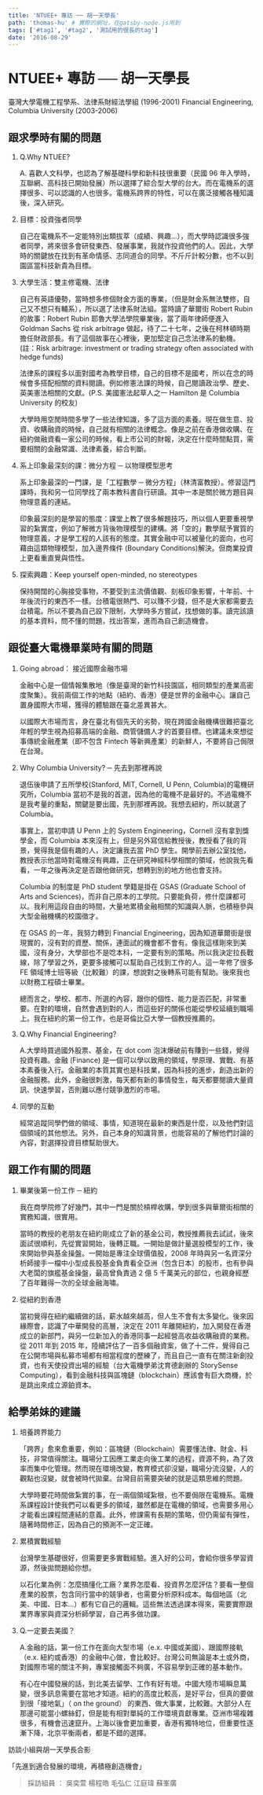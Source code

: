 ```yaml
---
title: 'NTUEE+ 專訪 ── 胡一天學長'
path: 'thomas-hu' # 實際的網址，在gatsby-node.js用到
tags: ['#tag1', '#tag2', '測試用的很長的tag']
date: '2016-08-29'
---
```


<!-- https://www.facebook.com/notes/710398462397179/%E3%80%90%E7%B3%BB%E5%8F%8B%E5%B0%88%E8%A8%AA%E3%80%912000%E7%B4%9A%20%E8%83%A1%E4%B8%80%E5%A4%A9%EF%BC%88%E6%BA%90%E9%89%91%E8%B3%87%E6%9C%ACKyber%20Capital%E5%9F%B7%E8%A1%8C%E9%95%B7%EF%BC%8C%E5%B0%88%E6%A5%AD%E6%8A%95%E8%B3%87%E4%BA%BA%E8%88%87%E9%87%91%E8%9E%8D%E8%A7%80%E5%AF%9F%E5%AE%B6%EF%BC%89/947559075347782/ -->

# NTUEE+ 專訪 ── 胡一天學長

<!-- 用自訂的React component，有些限制，參照gatsby-config.js裡的連結 -->
<!-- children1不能用markdown，但可以用html tag -->
<presenter name='胡一天' title='Founder, Chairman & CEO at Kyber Capital （源鉑資本）' src='https://upload.wikimedia.org/wikipedia/zh/5/5f/Original_Doge_meme.jpg'>
    臺灣大學電機工程學系、法律系財經法學組 (1996-2001)
    Financial Engineering, Columbia University (2003-2006)
</presenter>

## 跟求學時有關的問題

<!-- 所有li會被換成能夠開關的component，換行很重要 -->

1. Q.Why NTUEE?

   A. 喜歡人文科學，也認為了解基礎科學和新科技很重要（民國 96 年入學時，互聯網、高科技已開始發展）所以選擇了綜合型大學的台大。而在電機系的選擇很多、可以認識的人也很多。電機系跨界的特性，可以在廣泛接觸各種知識後，深入研究。

2. 目標：投資強者同學

   自己在電機系不一定能特別出類拔萃（成績、興趣…），而大學時認識很多強者同學，將來很多會研發東西、發展事業，我就作投資他們的人。因此，大學時的關鍵放在找到有革命情感、志同道合的同學。不斤斤計較分數，也不以到園區當科技新貴為目標。

3. 大學生活：雙主修電機、法律

   自己有英語優勢，當時想多修個財金方面的專業，（但是財金系無法雙修，自己又不想只有輔系），所以選了法律系財法組。當時讀了華爾街 Robert Rubin 的故事：Robert Rubin 耶魯大學法學院畢業後，當了兩年律師便進入 Goldman Sachs 從 risk arbitrage 做起，待了二十七年，之後在柯林頓時期擔任財政部長。有了這個故事在心裡後，更加堅定自己念法律系的動機。
   (註：Risk arbitrage: investment or trading strategy often associated with hedge funds)

   法律系的課程多以面對國考為教學目標，自己的目標不是國考，所以在念的時候會多搭配相關的資料閱讀。例如修憲法課的時候，自己閱讀政治學、歷史、英美憲法相關的文獻。(P.S. 美國憲法起草人之一 Hamilton 是 Columbia University 的校友)

   大學時用空閒時間多學了一些法律知識，多了這方面的素養。現在做生意、投資、收購融資的時候，自己就有相關的法律概念。像是之前在香港做收購、在紐約做融資看一家公司的時候，看上市公司的財報，決定在什麼時間點買，需要相關的金融常識、法律素養，綜合判斷。

4. 系上印象最深刻的課：微分方程 ─ 以物理模型思考

   系上印象最深的一門課，是「工程數學 ─ 微分方程」（林清富教授）。修習這門課時，我和另一位同學找了兩本教科書自行研讀。其中一本是關於微方題目與物理意義的連結。

   印象最深刻的是學習的態度：課堂上教了很多解題技巧，所以個人更要重視學習的紮實度，例如了解微方背後物理模型的建構。將「空的」數學賦予實質的物理意義，才是學工程的人該有的態度。其實金融中可以被量化的面向，也可藉由這類物理模型，加入邊界條件 (Boundary Conditions)解決。但商業投資上更看重直覺與悟性。

5. 探索興趣：Keep yourself open-minded, no stereotypes

   保持開闊的心胸接受事物，不要受到主流價值觀、刻板印象影響，十年前、十年後流行的東西不一樣。台積電很熱門、可以賺不少錢，但不是大家都需要去台積電。所以不要為自己設下限制，大學時多方嘗試，找想做的事。讀完該讀的基本資料，問不懂的問題，找出答案，進而為自己創造機會。

## 跟從臺大電機畢業時有關的問題

1. Going abroad： 接近國際金融市場

   金融中心是一個情報集散地（像是臺灣的新竹科技園區，相同類型的產業高密度聚集）。我前兩個工作的地點（紐約、香港）便是世界的金融中心。讓自己置身國際大市場，獲得的體驗跟在臺北差異甚大。

   以國際大市場而言，身在臺北有個先天的劣勢，現在跨國金融機構很難把臺北年輕的學生視為招募高端的金融、商管儲備人才的首要目標。也建議未來想從事傳統金融產業（即不包含 Fintech 等新興產業）的新鮮人，不要將自己侷限在台灣。

2. Why Columbia University? ─ 先去到那裡再說

   退伍後申請了五所學校(Stanford, MIT, Cornell, U Penn, Columbia)的電機研究所，Columbia 當初不是我的首選，因為他的電機不是最好的。不過電機不是我考量的重點，關鍵是要出國，先到那裡再說。我想去紐約，所以就選了 Columbia。

   事實上，當初申請 U Penn 上的 System Engineering，Cornell 沒有拿到獎學金，而 Columbia 本來沒有上，但是另外寫信給教授後，教授看了我的背景，覺得我是個有趣的人，決定讓我去當 PhD 學生。開學前去辦公室找他，教授表示他當時對電機沒有興趣，正在研究神經科學相關的領域，他說我先看看，一年之後再決定是否跟他做研究，想轉到別的地方他也會支持。

   Columbia 的制度是 PhD student 學籍是掛在 GSAS (Graduate School of Arts and Sciences)，而非自己原本的工學院。只要能負荷，修什麼課都可以。我利用這段自由的時間，大量地累積金融相關的知識與人脈，也積極參與大型金融機構的校園徵才。

   在 GSAS 的一年，我努力轉到 Financial Engineering，因為知道華爾街是很現實的，沒有對的資歷、關係，連面試的機會都不會有。像我這樣剛來到美國，沒有身分，大學部也不是唸本科，一定要有別的策略。所以我決定拉長戰線，除了學習之外，更要多接觸可以幫助自己找到工作的人。這一年修了很多 FE 領域博士班等級（比較難）的課，想說對之後轉系可能有幫助。後來我也以財務工程碩士畢業。

   總而言之，學校、都市、所選的內容，跟你的個性、能力是否匹配，非常重要。在對的環境，自然會遇到對的人，而這些好的關係也能從學校延續到職場上。我在紐約的第一份工作，也是哥倫比亞大學一個教授推薦的。

3. Q.Why Financial Engineering?

   A.大學時買過國外股票、基金，在 dot com 泡沫爆破前有賺到一些錢，覺得投資有趣。金融 (Finance) 是一個可以學以致用的領域，學原理、實戰、有基本素養後入行。金融業的本質其實也是科技業，因為科技的進步，創造出新的金融服務。此外，金融很刺激，每天都有新的事情發生，每天都要閱讀大量資訊、快速學習，否則難以應付競爭激烈的市場。

4. 同學的互動

   經常追蹤同學們做的領域、事情，知道現在最新的東西是什麼，以及他們對這個領域的其他想法。另外，自己本身的知識背景，也能容易的了解他們討論的內容，對選擇投資目標幫助很大。

## 跟工作有關的問題

1. 畢業後第一份工作 ─ 紐約

   我在商學院修了好幾門，其中一門是關於槓桿收購，學到很多與華爾街相關的實務知識，很實用。

   當時的教授的老朋友在紐約剛成立了新的基金公司，教授推薦我去試試，後來面試很順利，先從實習開始，後轉正職。一開始是做計量選股模型的工作，後來開始參與基金操盤。一開始是專注全球價值股，2008 年時與另一名資深分析師接手一檔中小型成長股基金負責看全亞洲（包含日本）的股市，也有參與大老闆的旗艦基金操盤，最高曾負責過 2 億 5 千萬美元的部位，也親身經歷了百年難得一次的全球金融海嘯。

2. 從紐約到香港

   當初覺得在紐約繼續做的話，薪水越來越高，但人生不會有太多變化。後來因緣際會，認識了中華開發的高層，決定在 2011 年離開紐約，加入開發在香港成立的新部門，與另一位新加入的香港同事一起經營高收益收購融資的業務。從 2011 年到 2015 年，陸續評估了一百多個融資案，做了十二件，覺得自己在公開市場與私募市場都有相當程度的歷練了，而且自己一直有在關注新創投資，也有天使投資出場的經驗（台大電機學弟沈育德創辦的 StorySense Computing），看到金融科技與區塊鏈（blockchain）應該會有巨大商機，於是跳出來成立源鉑資本。

## 給學弟妹的建議

1. 培養跨界能力

   「跨界」愈來愈重要，例如：區塊鏈（Blockchain）需要懂法律、財金、科技，非常值得關注。職場分工因應工業走向後工業的過程，資源不夠，為了效率而集中化管理。然而現在環境改變，教育模式卻沒變，職場分流沒變，人的觀點也沒變，就會被時代拋棄。台灣目前需要突破的就是這類思維的問題。

   大學時要花時間做紮實的事，在一兩個領域紮根，也不要侷限在電機系。電機系課程設計使我們可以看更多的領域，雖然都是在電機的領域，也需要多用心才能看出課程間連結的意義。此外，修課需有長期的策略，但仍需留有彈性，隨著時間修正，因為自己的預測不一定正確。

2. 累積實戰經驗

   台灣學生基礎很好，但需要更多實戰經驗。進入好的公司，會給你很多學習資源，然後拋問題給你想。

   以石化業為例：怎麼搞懂化工廠？業界怎麼看、投資界怎麼評估？要看一整個產業的股票，包含同行當中的競爭者，也需要分析原料成本。每個地區（北美、中國、日本...）都有它自己的邏輯。這些無法透過課本得來，需要實際跟業界專家與資深分析師學習，自己再多做功課。

3. Q.一定要去美國？

   A.金融的話，第一份工作在面向大型市場（e.x. 中國或美國）、跟國際接軌（e.x. 紐約或香港）的金融中心做，會比較好。台灣公司無論是本土或外商，對國際市場的關注不夠，專案接觸面不夠廣，不容易學到正確的基本動作。

   有心在中國發展的話，到北美去留學、工作有好有壞。中國大陸市場瞬息萬變，很多訊息需要在當地才知道。紐約的高度比較高，是好平台，但真的要做到很「接地氣」（ on the ground） 的東西、做大事業，比較難。大部分人在那邊可能當小螺絲釘，但是能有相對單純的工作環境貢獻專業。亞洲市場複雜很多，有機會迅速竄升。上海以後會更加重要，香港有獨特地位，但重要性逐漸下降，北京平衡兩者，都是不錯的選擇。

訪談小組與胡一天學長合影

「先進到適合發展的環境，再積極創造機會」

> 採訪組員 ： 吳奕萱 楊程皓 毛弘仁 江庭瑋 蘇峯廣
